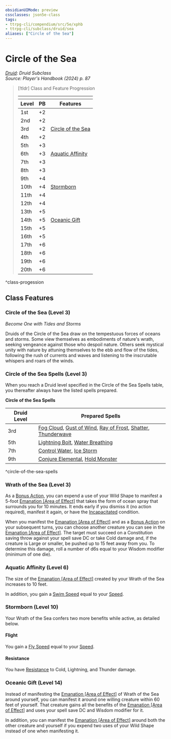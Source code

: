 ```yaml
---
obsidianUIMode: preview
cssclasses: json5e-class
tags:
- ttrpg-cli/compendium/src/5e/xphb
- ttrpg-cli/subclass/druid/sea
aliases: ["Circle of the Sea"]
---
```

# Circle of the Sea
*[Druid](druid-xphb.md): Druid Subclass*  
*Source: Player's Handbook (2024) p. 87*  

> [!tldr] Class and Feature Progression
> 
> <table class="class-progression">
> <thead>
> <tr><th colspan='3'></th></tr>
> <tr class="class-progression"><th class"level">Level</th><th class"pb">PB</th><th class"feature">Features</th></tr>
> </thead><tbody>
> <tr class="class-progression"><td class"level">1st</td><td class"pb">+2</td><td class"feature"></td></tr>
> <tr class="class-progression"><td class"level">2nd</td><td class"pb">+2</td><td class"feature"></td></tr>
> <tr class="class-progression"><td class"level">3rd</td><td class"pb">+2</td><td class"feature"><a href='#Circle%20of%20the%20Sea%20(Level%203)'>Circle of the Sea</a></td></tr>
> <tr class="class-progression"><td class"level">4th</td><td class"pb">+2</td><td class"feature"></td></tr>
> <tr class="class-progression"><td class"level">5th</td><td class"pb">+3</td><td class"feature"></td></tr>
> <tr class="class-progression"><td class"level">6th</td><td class"pb">+3</td><td class"feature"><a href='#Aquatic%20Affinity%20(Level%206)'>Aquatic Affinity</a></td></tr>
> <tr class="class-progression"><td class"level">7th</td><td class"pb">+3</td><td class"feature"></td></tr>
> <tr class="class-progression"><td class"level">8th</td><td class"pb">+3</td><td class"feature"></td></tr>
> <tr class="class-progression"><td class"level">9th</td><td class"pb">+4</td><td class"feature"></td></tr>
> <tr class="class-progression"><td class"level">10th</td><td class"pb">+4</td><td class"feature"><a href='#Stormborn%20(Level%2010)'>Stormborn</a></td></tr>
> <tr class="class-progression"><td class"level">11th</td><td class"pb">+4</td><td class"feature"></td></tr>
> <tr class="class-progression"><td class"level">12th</td><td class"pb">+4</td><td class"feature"></td></tr>
> <tr class="class-progression"><td class"level">13th</td><td class"pb">+5</td><td class"feature"></td></tr>
> <tr class="class-progression"><td class"level">14th</td><td class"pb">+5</td><td class"feature"><a href='#Oceanic%20Gift%20(Level%2014)'>Oceanic Gift</a></td></tr>
> <tr class="class-progression"><td class"level">15th</td><td class"pb">+5</td><td class"feature"></td></tr>
> <tr class="class-progression"><td class"level">16th</td><td class"pb">+5</td><td class"feature"></td></tr>
> <tr class="class-progression"><td class"level">17th</td><td class"pb">+6</td><td class"feature"></td></tr>
> <tr class="class-progression"><td class"level">18th</td><td class"pb">+6</td><td class"feature"></td></tr>
> <tr class="class-progression"><td class"level">19th</td><td class"pb">+6</td><td class"feature"></td></tr>
> <tr class="class-progression"><td class"level">20th</td><td class"pb">+6</td><td class"feature"></td></tr>
> </tbody></table>
^class-progession


## Class Features

### Circle of the Sea (Level 3)

*Become One with Tides and Storms*

Druids of the Circle of the Sea draw on the tempestuous forces of oceans and storms. Some view themselves as embodiments of nature's wrath, seeking vengeance against those who despoil nature. Others seek mystical unity with nature by attuning themselves to the ebb and flow of the tides, following the rush of currents and waves and listening to the inscrutable whispers and roars of the winds.

### Circle of the Sea Spells (Level 3)

When you reach a Druid level specified in the Circle of the Sea Spells table, you thereafter always have the listed spells prepared.

**Circle of the Sea Spells**

| Druid Level | Prepared Spells |
|-------------|-----------------|
| 3rd | [Fog Cloud](3-Mechanics/CLI/spells/fog-cloud-xphb.md), [Gust of Wind](3-Mechanics/CLI/spells/gust-of-wind-xphb.md), [Ray of Frost](3-Mechanics/CLI/spells/ray-of-frost-xphb.md), [Shatter](3-Mechanics/CLI/spells/shatter-xphb.md), [Thunderwave](3-Mechanics/CLI/spells/thunderwave-xphb.md) |
| 5th | [Lightning Bolt](3-Mechanics/CLI/spells/lightning-bolt-xphb.md), [Water Breathing](3-Mechanics/CLI/spells/water-breathing-xphb.md) |
| 7th | [Control Water](3-Mechanics/CLI/spells/control-water-xphb.md), [Ice Storm](3-Mechanics/CLI/spells/ice-storm-xphb.md) |
| 9th | [Conjure Elemental](3-Mechanics/CLI/spells/conjure-elemental-xphb.md), [Hold Monster](3-Mechanics/CLI/spells/hold-monster-xphb.md) |
^circle-of-the-sea-spells

### Wrath of the Sea (Level 3)

As a [Bonus Action](3-Mechanics/CLI/rules/variant-rules/bonus-action-xphb.md), you can expend a use of your Wild Shape to manifest a 5-foot [Emanation [Area of Effect]](3-Mechanics/CLI/rules/variant-rules/emanation-area-of-effect-xphb.md) that takes the form of ocean spray that surrounds you for 10 minutes. It ends early if you dismiss it (no action required), manifest it again, or have the [Incapacitated](3-Mechanics/CLI/rules/conditions.md#Incapacitated) condition.

When you manifest the [Emanation [Area of Effect]](3-Mechanics/CLI/rules/variant-rules/emanation-area-of-effect-xphb.md) and as a [Bonus Action](3-Mechanics/CLI/rules/variant-rules/bonus-action-xphb.md) on your subsequent turns, you can choose another creature you can see in the [Emanation [Area of Effect]](3-Mechanics/CLI/rules/variant-rules/emanation-area-of-effect-xphb.md). The target must succeed on a Constitution saving throw against your spell save DC or take Cold damage and, if the creature is Large or smaller, be pushed up to 15 feet away from you. To determine this damage, roll a number of d6s equal to your Wisdom modifier (minimum of one die).

### Aquatic Affinity (Level 6)

The size of the [Emanation [Area of Effect]](3-Mechanics/CLI/rules/variant-rules/emanation-area-of-effect-xphb.md) created by your Wrath of the Sea increases to 10 feet.

In addition, you gain a [Swim Speed](3-Mechanics/CLI/rules/variant-rules/swim-speed-xphb.md) equal to your [Speed](3-Mechanics/CLI/rules/variant-rules/speed-xphb.md).

### Stormborn (Level 10)

Your Wrath of the Sea confers two more benefits while active, as detailed below.

#### Flight

You gain a [Fly Speed](3-Mechanics/CLI/rules/variant-rules/fly-speed-xphb.md) equal to your [Speed](3-Mechanics/CLI/rules/variant-rules/speed-xphb.md).

#### Resistance

You have [Resistance](3-Mechanics/CLI/rules/variant-rules/resistance-xphb.md) to Cold, Lightning, and Thunder damage.

### Oceanic Gift (Level 14)

Instead of manifesting the [Emanation [Area of Effect]](3-Mechanics/CLI/rules/variant-rules/emanation-area-of-effect-xphb.md) of Wrath of the Sea around yourself, you can manifest it around one willing creature within 60 feet of yourself. That creature gains all the benefits of the [Emanation [Area of Effect]](3-Mechanics/CLI/rules/variant-rules/emanation-area-of-effect-xphb.md) and uses your spell save DC and Wisdom modifier for it.

In addition, you can manifest the [Emanation [Area of Effect]](3-Mechanics/CLI/rules/variant-rules/emanation-area-of-effect-xphb.md) around both the other creature and yourself if you expend two uses of your Wild Shape instead of one when manifesting it.
